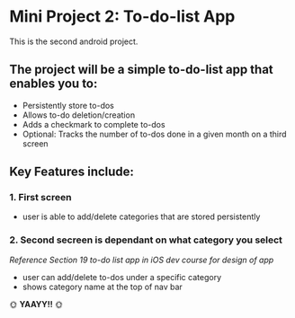 # Mini Project 2: To-do-list App
This is the second android project.

## The project will be a simple to-do-list app that enables you to:
- Persistently store to-dos 
- Allows to-do deletion/creation
- Adds a checkmark to complete to-dos
- Optional: Tracks the number of to-dos done in a given month on a third screen

## Key Features include:
### 1. First screen
- user is able to add/delete categories that are stored persistently

### 2. Second secreen is dependant on what category you select
*Reference Section 19 to-do list app in iOS dev course for design of app*
- user can add/delete to-dos under a specific category
- shows category name at the top of nav bar

:sun_with_face: **YAAYY!!** :sun_with_face:









